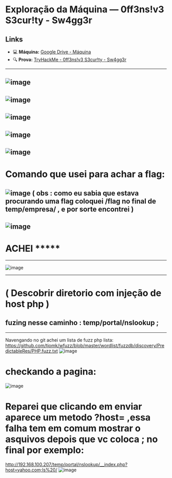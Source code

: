 # Exploração da Máquina — 0ff3ns!v3 S3cur!ty - Sw4gg3r

## Links

- 💻 **Máquina:** [Google Drive - Máquina](https://drive.google.com/file/d/1XsuWUulDDdktnV6fpPgRIH172iASvVmz/view)
- 🔍 **Prova:** [TryHackMe - 0ff3ns!v3 S3cur!ty - Sw4gg3r](https://tryhackme.com/room/0ff3nsv3s3curtysw4gg3r)

---

![image](https://github.com/user-attachments/assets/5c2252f8-9c2d-436f-867e-3e97c8ebd7e5)
-----
![image](https://github.com/user-attachments/assets/00ec9858-12dd-45c2-88b2-5a86941257c5)
-----
![image](https://github.com/user-attachments/assets/145be49f-c64a-4ac9-8b22-a42d17fd7f71)
---- 
![image](https://github.com/user-attachments/assets/a3740925-1162-44ae-966a-1cb367c804f6)
----
![image](https://github.com/user-attachments/assets/d4cbd408-a1c8-4895-b84d-ced9aa3da559)
----
# Comando que usei para achar a flag: 
![image](https://github.com/user-attachments/assets/e818b708-9326-4833-a362-35cf34412b93)
( obs : como eu sabia que estava procurando uma flag coloquei /flag no final de temp/empresa/ , e por sorte encontrei )
---
![image](https://github.com/user-attachments/assets/591bacc9-22ca-49ff-aff3-92635004abb1)
----
# ACHEI *****
----
![image](https://github.com/user-attachments/assets/072244d4-a25d-4080-b8f7-f0f120db4b9f)

----
# ( Descobrir diretorio com injeção de host php )
## fuzing nesse caminho : temp/portal/nslookup ;
----
Navengando no git achei um lista de fuzz php 
lista: https://github.com/tjomk/wfuzz/blob/master/wordlist/fuzzdb/discovery/PredictableRes/PHP.fuzz.txt
![image](https://github.com/user-attachments/assets/7dceaf8c-9c80-4340-b059-cf427e391c06)
# checkando a pagina:
![image](https://github.com/user-attachments/assets/c83db763-2faf-408e-b76c-0a993d21d46f)
# Reparei que clicando em enviar aparece um metodo ?host= ,essa falha tem em comum mostrar o asquivos depois que vc coloca ; no final por exemplo:
http://192.168.100.207/temp/portal/nslookup/__index.php?host=yahoo.com;ls%20/
![image](https://github.com/user-attachments/assets/307b892f-c475-4193-a10d-5e6a4f6538ae)


